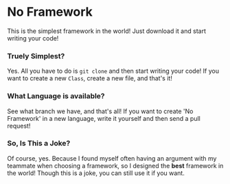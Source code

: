# No Framework
This is the simplest framework in the world! Just download it and start writing your code!

### Truely Simplest?
Yes. All you have to do is `git clone` and then start writing your code! If you want to create a new `Class`, create a new file, and that's it!

### What Language is available?
See what branch we have, and that's all! If you want to create 'No Framework' in a new language, write it yourself and then send a pull request!

### So, Is This a Joke?
Of course, yes. Because I found myself often having an argument with my teammate when choosing a framework, so I designed the __best__ framework in the world! Though this is a joke, you can still use it if you want.
